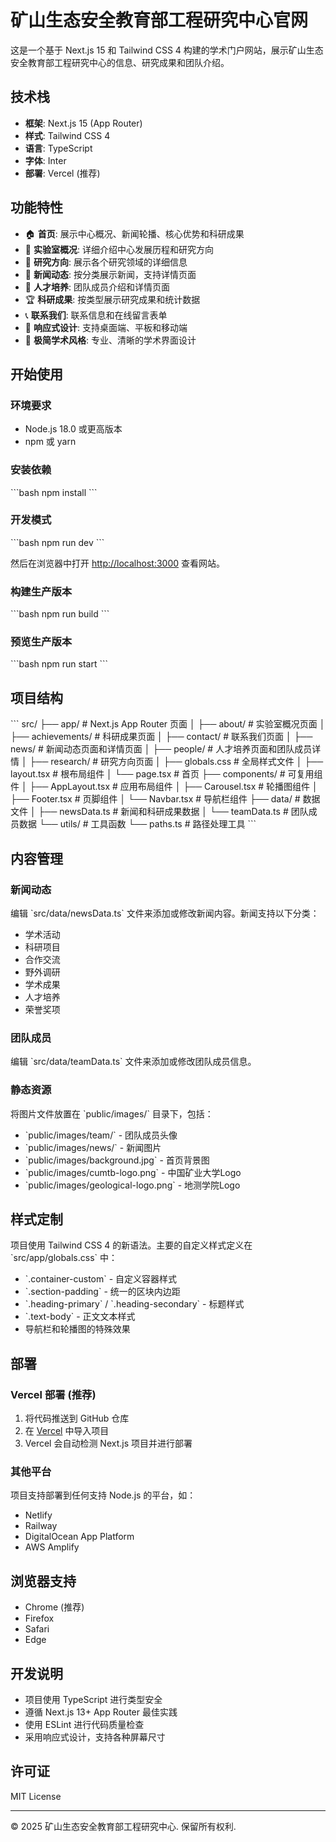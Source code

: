 # 矿山生态安全教育部工程研究中心官网

这是一个基于 Next.js 15 和 Tailwind CSS 4 构建的学术门户网站，展示矿山生态安全教育部工程研究中心的信息、研究成果和团队介绍。

## 技术栈

- **框架**: Next.js 15 (App Router)
- **样式**: Tailwind CSS 4
- **语言**: TypeScript
- **字体**: Inter
- **部署**: Vercel (推荐)

## 功能特性

- 🏠 **首页**: 展示中心概况、新闻轮播、核心优势和科研成果
- 📖 **实验室概况**: 详细介绍中心发展历程和研究方向
- 🔬 **研究方向**: 展示各个研究领域的详细信息
- 📰 **新闻动态**: 按分类展示新闻，支持详情页面
- 👥 **人才培养**: 团队成员介绍和详情页面
- 🏆 **科研成果**: 按类型展示研究成果和统计数据
- 📞 **联系我们**: 联系信息和在线留言表单
- 📱 **响应式设计**: 支持桌面端、平板和移动端
- 🎨 **极简学术风格**: 专业、清晰的学术界面设计

## 开始使用

### 环境要求

- Node.js 18.0 或更高版本
- npm 或 yarn

### 安装依赖

\`\`\`bash
npm install
\`\`\`

### 开发模式

\`\`\`bash
npm run dev
\`\`\`

然后在浏览器中打开 [http://localhost:3000](http://localhost:3000) 查看网站。

### 构建生产版本

\`\`\`bash
npm run build
\`\`\`

### 预览生产版本

\`\`\`bash
npm run start
\`\`\`

## 项目结构

\`\`\`
src/
├── app/                    # Next.js App Router 页面
│   ├── about/             # 实验室概况页面
│   ├── achievements/      # 科研成果页面
│   ├── contact/           # 联系我们页面
│   ├── news/              # 新闻动态页面和详情页面
│   ├── people/            # 人才培养页面和团队成员详情
│   ├── research/          # 研究方向页面
│   ├── globals.css        # 全局样式文件
│   ├── layout.tsx         # 根布局组件
│   └── page.tsx           # 首页
├── components/            # 可复用组件
│   ├── AppLayout.tsx      # 应用布局组件
│   ├── Carousel.tsx       # 轮播图组件
│   ├── Footer.tsx         # 页脚组件
│   └── Navbar.tsx         # 导航栏组件
├── data/                  # 数据文件
│   ├── newsData.ts        # 新闻和科研成果数据
│   └── teamData.ts        # 团队成员数据
└── utils/                 # 工具函数
    └── paths.ts           # 路径处理工具
\`\`\`

## 内容管理

### 新闻动态

编辑 \`src/data/newsData.ts\` 文件来添加或修改新闻内容。新闻支持以下分类：

- 学术活动
- 科研项目
- 合作交流
- 野外调研
- 学术成果
- 人才培养
- 荣誉奖项

### 团队成员

编辑 \`src/data/teamData.ts\` 文件来添加或修改团队成员信息。

### 静态资源

将图片文件放置在 \`public/images/\` 目录下，包括：

- \`public/images/team/\` - 团队成员头像
- \`public/images/news/\` - 新闻图片
- \`public/images/background.jpg\` - 首页背景图
- \`public/images/cumtb-logo.png\` - 中国矿业大学Logo
- \`public/images/geological-logo.png\` - 地测学院Logo

## 样式定制

项目使用 Tailwind CSS 4 的新语法。主要的自定义样式定义在 \`src/app/globals.css\` 中：

- \`.container-custom\` - 自定义容器样式
- \`.section-padding\` - 统一的区块内边距
- \`.heading-primary\` / \`.heading-secondary\` - 标题样式
- \`.text-body\` - 正文文本样式
- 导航栏和轮播图的特殊效果

## 部署

### Vercel 部署 (推荐)

1. 将代码推送到 GitHub 仓库
2. 在 [Vercel](https://vercel.com) 中导入项目
3. Vercel 会自动检测 Next.js 项目并进行部署

### 其他平台

项目支持部署到任何支持 Node.js 的平台，如：

- Netlify
- Railway
- DigitalOcean App Platform
- AWS Amplify

## 浏览器支持

- Chrome (推荐)
- Firefox
- Safari
- Edge

## 开发说明

- 项目使用 TypeScript 进行类型安全
- 遵循 Next.js 13+ App Router 最佳实践
- 使用 ESLint 进行代码质量检查
- 采用响应式设计，支持各种屏幕尺寸

## 许可证

MIT License

---

© 2025 矿山生态安全教育部工程研究中心. 保留所有权利.